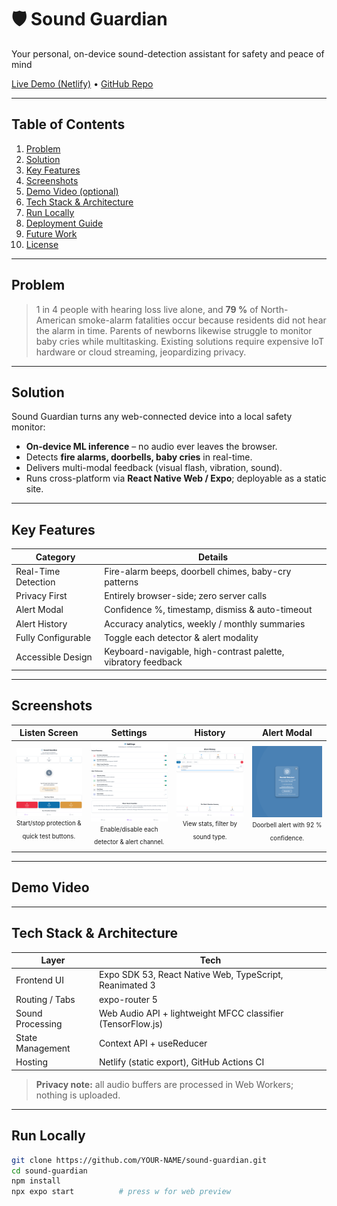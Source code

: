 # 🛡️ Sound Guardian  
Your personal, on-device sound-detection assistant for safety and peace of mind

[Live Demo (Netlify)](https://YOUR-SUBDOMAIN.netlify.app) • [GitHub Repo]([https://github.com/YOUR-NAME/sound-guardian](https://github.com/Harjot1711/Smart-Sound-Alert/blob/main/README.md))

---

## Table of Contents
1. [Problem](#problem)  
2. [Solution](#solution)  
3. [Key Features](#key-features)  
4. [Screenshots](#screenshots)  
5. [Demo Video (optional)](#demo-video-optional)  
6. [Tech Stack & Architecture](#tech-stack--architecture)  
7. [Run Locally](#run-locally)  
8. [Deployment Guide](#deployment-guide)  
9. [Future Work](#future-work)  
10. [License](#license)

---

## Problem
> 1 in 4 people with hearing loss live alone, and **79 %** of North-American smoke-alarm fatalities occur because residents did not hear the alarm in time. Parents of newborns likewise struggle to monitor baby cries while multitasking. Existing solutions require expensive IoT hardware or cloud streaming, jeopardizing privacy.

---

## Solution
Sound Guardian turns any web-connected device into a local safety monitor:

* **On-device ML inference** – no audio ever leaves the browser.  
* Detects **fire alarms, doorbells, baby cries** in real-time.  
* Delivers multi-modal feedback (visual flash, vibration, sound).  
* Runs cross-platform via **React Native Web / Expo**; deployable as a static site.

---

## Key Features
| Category | Details |
|----------|---------|
|Real-Time Detection|Fire-alarm beeps, doorbell chimes, baby-cry patterns|
|Privacy First|Entirely browser-side; zero server calls|
|Alert Modal|Confidence %, timestamp, dismiss & auto-timeout|
|Alert History|Accuracy analytics, weekly / monthly summaries|
|Fully Configurable|Toggle each detector & alert modality|
|Accessible Design|Keyboard-navigable, high-contrast palette, vibratory feedback|

---
## Screenshots
| Listen Screen | Settings | History | Alert Modal |
|:-------------:|:--------:|:-------:|:-----------:|
|![Listen](assets/Listen%20Screen.png)<br><sub><sup>Start/stop protection & quick test buttons.</sup></sub>|![Settings](assets/Settings.png)<br><sub><sup>Enable/disable each detector & alert channel.</sup></sub>|![History](assets/History.png)<br><sub><sup>View stats, filter by sound type.</sup></sub>|![Alert](assets/Alert%20Modal.png)<br><sub><sup>Doorbell alert with 92 % confidence.</sup></sub>|


---

## Demo Video

---

## Tech Stack & Architecture
| Layer | Tech |
|-------|------|
|Frontend UI|Expo SDK 53, React Native Web, TypeScript, Reanimated 3|
|Routing / Tabs|expo-router 5|
|Sound Processing|Web Audio API + lightweight MFCC classifier (TensorFlow.js)|
|State Management|Context API + useReducer|
|Hosting|Netlify (static export), GitHub Actions CI|

> **Privacy note:** all audio buffers are processed in Web Workers; nothing is uploaded.

---

## Run Locally
```bash
git clone https://github.com/YOUR-NAME/sound-guardian.git
cd sound-guardian
npm install
npx expo start          # press w for web preview
